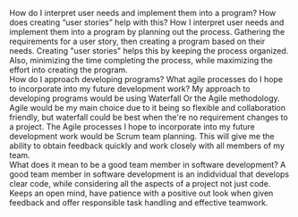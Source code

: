 How do I interpret user needs and implement them into a program? How does creating “user stories” help with this?
How I interpret user needs and implement them into a program by planning out the process. Gathering the requirements for a user story, then creating a program based on their needs. Creating "user stories" helps this by keeping the process organized. Also, minimizing the time completing the process, while maximizing the effort into creating the program.     
How do I approach developing programs? What agile processes do I hope to incorporate into my future development work?
My approach to developing programs would be using Waterfall Or the Agile methodology. Agile would be my main choice due to it being so flexible and collaboration friendly, but waterfall could be best when the're no requirement changes to a project. The Agile processes I hope to incorporate into my future development work would be Scrum team planning. This will give me the ability to obtain feedback quickly and work closely with all members of my team.  
What does it mean to be a good team member in software development?
A good team member in software development is an indidvidual that develops clear code, while considering all the aspects of a project not just code. Keeps an open mind, have patience with a positive out look when given feedback and offer responsible task handling and effective teamwork. 
